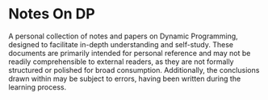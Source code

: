 # Notes On DP

A personal collection of notes and papers on Dynamic Programming, designed to facilitate in-depth understanding and self-study. These documents are primarily intended for personal reference and may not be readily comprehensible to external readers, as they are not formally structured or polished for broad consumption.
Additionally, the conclusions drawn within may be subject to errors, having been written during the learning process.
